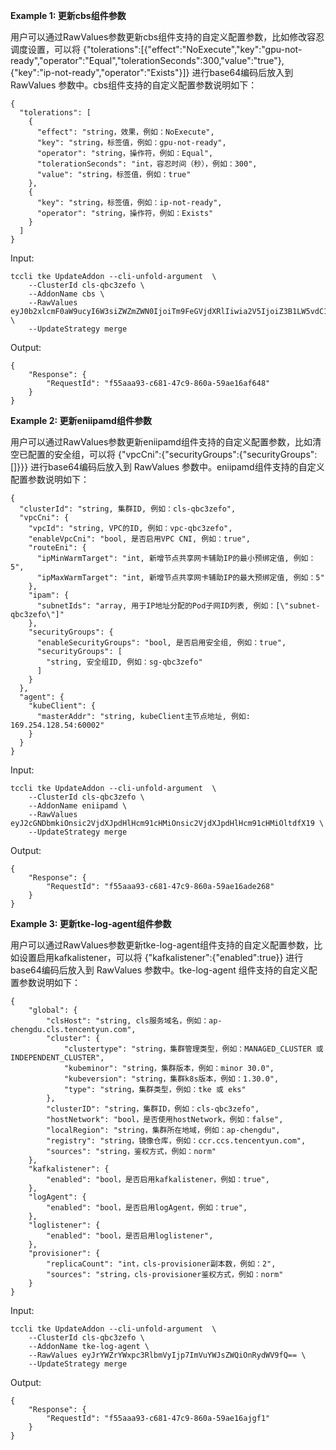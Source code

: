 **Example 1: 更新cbs组件参数**

用户可以通过RawValues参数更新cbs组件支持的自定义配置参数，比如修改容忍调度设置，可以将 {"tolerations":[{"effect":"NoExecute","key":"gpu-not-ready","operator":"Equal","tolerationSeconds":300,"value":"true"},{"key":"ip-not-ready","operator":"Exists"}]}  进行base64编码后放入到 RawValues 参数中。cbs组件支持的自定义配置参数说明如下：
```
{
  "tolerations": [
    {
      "effect": "string，效果，例如：NoExecute",
      "key": "string，标签值，例如：gpu-not-ready",
      "operator": "string，操作符，例如：Equal",
      "tolerationSeconds": "int，容忍时间（秒），例如：300",
      "value": "string，标签值，例如：true"
    },
    {
      "key": "string，标签值，例如：ip-not-ready",
      "operator": "string，操作符，例如：Exists"
    }
  ]
}
```

Input: 

```
tccli tke UpdateAddon --cli-unfold-argument  \
    --ClusterId cls-qbc3zefo \
    --AddonName cbs \
    --RawValues eyJ0b2xlcmF0aW9ucyI6W3siZWZmZWN0IjoiTm9FeGVjdXRlIiwia2V5IjoiZ3B1LW5vdC1yZWFkeSIsIm9wZXJhdG9yIjoiRXF1YWwiLCJ0b2xlcmF0aW9uU2Vjb25kcyI6MzAwLCJ2YWx1ZSI6InRydWUifSx7ImtleSI6ImlwLW5vdC1yZWFkeSIsIm9wZXJhdG9yIjoiRXhpc3RzIn1dfQ== \
    --UpdateStrategy merge
```

Output: 
```
{
    "Response": {
        "RequestId": "f55aaa93-c681-47c9-860a-59ae16af648"
    }
}
```

**Example 2: 更新eniipamd组件参数**

用户可以通过RawValues参数更新eniipamd组件支持的自定义配置参数，比如清空已配置的安全组，可以将 {"vpcCni":{"securityGroups":{"securityGroups":[]}}} 进行base64编码后放入到 RawValues 参数中。eniipamd组件支持的自定义配置参数说明如下：
```
{
  "clusterId": "string, 集群ID, 例如：cls-qbc3zefo",
  "vpcCni": {
    "vpcId": "string, VPC的ID, 例如：vpc-qbc3zefo",
    "enableVpcCni": "bool, 是否启用VPC CNI, 例如：true",
    "routeEni": {
      "ipMinWarmTarget": "int, 新增节点共享网卡辅助IP的最小预绑定值, 例如：5",
      "ipMaxWarmTarget": "int, 新增节点共享网卡辅助IP的最大预绑定值, 例如：5"
    },
    "ipam": {
      "subnetIds": "array, 用于IP地址分配的Pod子网ID列表, 例如：[\"subnet-qbc3zefo\"]"
    }, 
  	"securityGroups": {
      "enableSecurityGroups": "bool, 是否启用安全组, 例如：true",
      "securityGroups": [
        "string, 安全组ID, 例如：sg-qbc3zefo"
      ]
    }
  },
  "agent": {
    "kubeClient": {
      "masterAddr": "string, kubeClient主节点地址, 例如: 169.254.128.54:60002"
    }
  }
}
```

Input: 

```
tccli tke UpdateAddon --cli-unfold-argument  \
    --ClusterId cls-qbc3zefo \
    --AddonName eniipamd \
    --RawValues eyJ2cGNDbmkiOnsic2VjdXJpdHlHcm91cHMiOnsic2VjdXJpdHlHcm91cHMiOltdfX19 \
    --UpdateStrategy merge
```

Output: 
```
{
    "Response": {
        "RequestId": "f55aaa93-c681-47c9-860a-59ae16ade268"
    }
}
```

**Example 3: 更新tke-log-agent组件参数**

用户可以通过RawValues参数更新tke-log-agent组件支持的自定义配置参数，比如设置启用kafkalistener，可以将 {"kafkalistener":{"enabled":true}} 进行base64编码后放入到 RawValues 参数中。tke-log-agent 组件支持的自定义配置参数说明如下：
```
{
    "global": {
        "clsHost": "string, cls服务域名，例如：ap-chengdu.cls.tencentyun.com",
        "cluster": {
            "clustertype": "string，集群管理类型，例如：MANAGED_CLUSTER 或 INDEPENDENT_CLUSTER",
            "kubeminor": "string，集群版本，例如：minor 30.0",
            "kubeversion": "string，集群k8s版本，例如：1.30.0",
            "type": "string，集群类型，例如：tke 或 eks"
        },
        "clusterID": "string，集群ID，例如：cls-qbc3zefo",
        "hostNetwork": "bool，是否使用hostNetwork，例如：false",
        "localRegion": "string，集群所在地域，例如：ap-chengdu",
        "registry": "string，镜像仓库，例如：ccr.ccs.tencentyun.com",
        "sources": "string，鉴权方式，例如：norm"
    },
    "kafkalistener": {
        "enabled": "bool，是否启用kafkalistener，例如：true",
    },
    "logAgent": {
        "enabled": "bool，是否启用logAgent，例如：true",
    },
    "loglistener": {
        "enabled": "bool，是否启用loglistener",
    },
    "provisioner": {
        "replicaCount": "int，cls-provisioner副本数，例如：2",
        "sources": "string，cls-provisioner鉴权方式，例如：norm"
    }
}
```

Input: 

```
tccli tke UpdateAddon --cli-unfold-argument  \
    --ClusterId cls-qbc3zefo \
    --AddonName tke-log-agent \
    --RawValues eyJrYWZrYWxpc3RlbmVyIjp7ImVuYWJsZWQiOnRydWV9fQ== \
    --UpdateStrategy merge
```

Output: 
```
{
    "Response": {
        "RequestId": "f55aaa93-c681-47c9-860a-59ae16ajgf1"
    }
}
```

